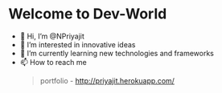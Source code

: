 # Welcome to Dev-World

- 👋 Hi, I’m @NPriyajit
- 👀 I’m interested in innovative ideas
- 🌱 I’m currently learning new technologies and frameworks
- 📫 How to reach me
  > portfolio - http://priyajit.herokuapp.com/

<!---
NPriyajit/NPriyajit is a ✨ special ✨ repository because its `README.md` (this file) appears on your GitHub profile.
You can click the Preview link to take a look at your changes.
--->
